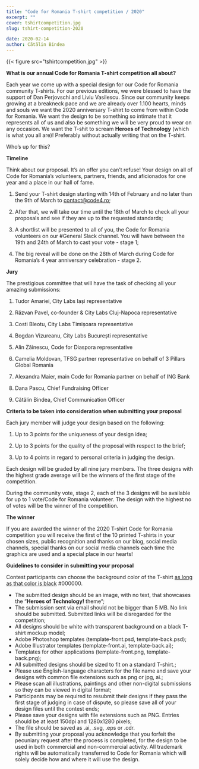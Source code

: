 ```yaml
---
title: "Code for Romania T-shirt competition / 2020"
excerpt: ""
cover: tshirtcompetition.jpg
slug: tshirt-competition-2020

date: 2020-02-14
author: Cătălin Bindea
---
```


{{< figure src="tshirtcompetition.jpg" >}}

**What is our annual Code for Romania T-shirt competition all about?**

Each year we come up with a special design for our Code for Romania community T-shirts. For our previous editions, we were blessed to have the support of Dan Perjovschi and Liviu Vasilescu. Since our community keeps growing at a breakneck pace and we are already over 1.100 hearts, minds and souls we want the 2020 anniversary T-shirt to come from within Code for Romania. We want the design to be something so intimate that it represents all of us and also be something we will be very proud to wear on any occasion. We want the T-shit to scream **Heroes of Technology** (which is what you all are)! Preferably without actually writing that on the T-shirt.

Who’s up for this?


**Timeline**

Think about our proposal. It’s an offer you can’t refuse! Your design on all of Code for Romania’s volunteers, partners, friends, and aficionados for one year and a place in our hall of fame.

1. Send your T-shirt design starting with 14th of February and no later than the 9th of March to contact@code4.ro;

2. After that, we will take our time until the 18th of March to check all your proposals and see if they are up to the requested standards;

3. A shortlist will be presented to all of you, the Code for Romania volunteers on our #General Slack channel. You will have between the 19th and 24th of March to cast your vote - stage 1;

4. The big reveal will be done on the 28th of March during Code for Romania’s 4 year anniversary celebration - stage 2.


**Jury**

The prestigious committee that will have the task of checking all your amazing submissions:

1. Tudor Amariei, City Labs Iași representative

2. Răzvan Pavel, co-founder & City Labs Cluj-Napoca representative

3. Costi Bleotu, City Labs Timișoara representative

4. Bogdan Vizureanu, City Labs București representative

5. Alin Zăinescu, Code for Diaspora representative

6. Camelia Moldovan, TFSG partner representative on behalf of 3 Pillars Global Romania

7. Alexandra Maier, main Code for Romania partner on behalf of ING Bank

8. Dana Pascu, Chief Fundraising Officer

9. Cătălin Bindea, Chief Communication Officer


**Criteria to be taken into consideration when submitting your proposal**

Each jury member will judge your design based on the following:

1. Up to 3 points for the uniqueness of your design idea;

2. Up to 3 points for the quality of the proposal with respect to the brief;

3. Up to 4 points in regard to personal criteria in judging the design.

Each design will be graded by all nine jury members. The three designs with the highest grade average will be the winners of the first stage of the competition. 

During the community vote, stage 2, each of the 3 designs will be available for up to 1 vote/Code for Romania volunteer. The design with the highest no of votes will be the winner of the competition.


**The winner**

If you are awarded the winner of the 2020 T-shirt Code for Romania competition you will receive the first of the 10 printed T-shirts in your chosen sizes, public recognition and thanks on our blog, social media channels, special thanks on our social media channels each time the graphics are used and a special place in our hearts!


**Guidelines to consider in submitting your proposal**

Contest participants can choose the background color of the T-shirt [as long as that color is black](http://www.hyperwrite.com/Articles/showarticle.aspx?id=90) #000000.

* The submitted design should be an image, with no text, that showcases the “**Heroes of Technology!** theme“;
* The submission sent via email should not be bigger than 5 MB. No link should be submitted. Submitted links will be disregarded for the competition;
* All designs should be white with transparent background on a black T-shirt mockup model;
* Adobe Photoshop templates (template-front.psd, template-back.psd);
* Adobe Illustrator templates (template-front.ai, template-back.ai);
* Templates for other applications (template-front.png, template-back.png);
* All submitted designs should be sized to fit on a standard T-shirt.;
* Please use English-language characters for the file name and save your designs with common file extensions such as png or jpg, ai.;
* Please scan all illustrations, paintings and other non-digital submissions so they can be viewed in digital format;
* Participants may be required to resubmit their designs if they pass the first stage of judging in case of dispute, so please save all of your design files until the contest ends;
* Please save your designs with file extensions such as PNG. Entries should be at least 150dpi and 1280x1280 pixels;
* The file should be saved as .ai, .svg, .eps or .cdr.
* By submitting your proposal you acknowledge that you forfeit the pecuniary request after the process is completed, for the design to be used in both commercial and non-commercial activity. All trademark rights will be automatically transferred to Code for Romania which will solely decide how and where it will use the design.
